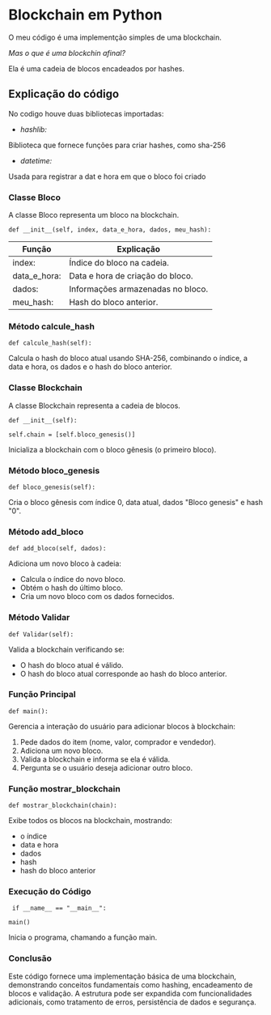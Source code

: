 # Blockchain em Python

O meu código é uma implementção simples de uma blockchain.

*Mas o que é uma blockchin afinal?*

Ela é uma cadeia de blocos encadeados por hashes.

## Explicação do código 

No codigo houve duas bibliotecas importadas:

* *hashlib:* 

Biblioteca que fornece funções para criar hashes, como sha-256
* *datetime:* 

Usada para registrar a dat e hora em que o bloco foi criado

### Classe Bloco

A classe Bloco representa um bloco na blockchain.


`def __init__(self, index, data_e_hora, dados, meu_hash):`

| Função | Explicação |
| ---- | ----- |
|index:|Índice do bloco na cadeia.|
|data_e_hora:| Data e hora de criação do bloco.|
|dados: |Informações armazenadas no bloco.|
|meu_hash: |Hash do bloco anterior.|

### Método calcule_hash

`def calcule_hash(self):`

Calcula o hash do bloco atual usando SHA-256, combinando o índice, a data e hora, os dados e o hash do bloco anterior.

### Classe Blockchain

A classe Blockchain representa a cadeia de blocos.



```def __init__(self):```

 ```self.chain = [self.bloco_genesis()]```


Inicializa a blockchain com o bloco gênesis (o primeiro bloco).

### Método bloco_genesis

`def bloco_genesis(self):`

Cria o bloco gênesis com índice 0, data atual, dados "Bloco genesis" e hash "0".

### Método add_bloco

`def add_bloco(self, dados):`

Adiciona um novo bloco à cadeia:
* Calcula o índice do novo bloco.
* Obtém o hash do último bloco.
* Cria um novo bloco com os dados fornecidos.

### Método Validar

`def Validar(self):`

Valida a blockchain verificando se:
* O hash do bloco atual é válido.
* O hash do bloco atual corresponde ao hash do bloco anterior.

### Função Principal

`def main():`

Gerencia a interação do usuário para adicionar blocos à blockchain:
1. Pede dados do item (nome, valor, comprador e vendedor).
2. Adiciona um novo bloco.
3. Valida a blockchain e informa se ela é válida.
4. Pergunta se o usuário deseja adicionar outro bloco.

### Função mostrar_blockchain

`def mostrar_blockchain(chain):`

Exibe todos os blocos na blockchain, mostrando:
* o índice
* data e hora
* dados
* hash 
* hash do bloco anterior

### Execução do Código

` if __name__ == "__main__":`

` main() `

Inicia o programa, chamando a função main.

### Conclusão
Este código fornece uma implementação básica de uma blockchain, demonstrando conceitos fundamentais como hashing, encadeamento de blocos e validação. A estrutura pode ser expandida com funcionalidades adicionais, como tratamento de erros, persistência de dados e segurança.